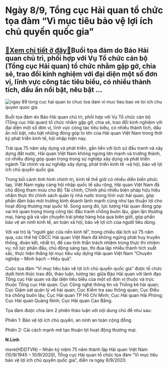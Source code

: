 Ngày 8/9, Tổng cục Hải quan tổ chức tọa đàm “Vì mục tiêu bảo vệ lợi ích chủ quyền quốc gia”
===========================================================================================

[:gift:Xem chi tiết ở đây:gift:](https://hddtvn.com/ngay-8-9-tong-cuc-hai-quan-to-chuc-toa-dam-vi-muc-tieu-bao-ve-loi-ich-chu-quyen-quoc-gia/)Buổi tọa đàm do Báo Hải quan chủ trì, phối hợp với Vụ Tổ chức cán bộ (Tổng cục Hải quan) tổ chức nhằm gặp gỡ, chia sẻ, trao đổi kinh nghiệm với đại diện một số đơn vị, lĩnh vực công tác tiêu biểu, có nhiều thành tích, dấu ấn nổi bật, nêu bật …
---------------------------------------------------------------------------------------------------------------------------------------------------------------------------------------------------------------------------------------------------





![ngay 89 tong cuc hai quan to chuc toa dam vi muc tieu bao ve loi ich chu quyen quoc gia](https://haiquanonline.com.vn/stores/news_dataimages/linhntn/092020/04/11/in_article/1428_75namHQ_-_OK.jpg?rt=20200904200437 "Ngày 8/9, Tổng cục Hải quan tổ chức tọa đàm “Vì mục tiêu bảo vệ lợi ích chủ quyền quốc gia”")



Buổi tọa đàm do Báo Hải quan chủ trì, phối hợp với Vụ Tổ chức cán bộ (Tổng cục Hải quan) tổ chức nhằm gặp gỡ, chia sẻ, trao đổi kinh nghiệm với đại diện một số đơn vị, lĩnh vực công tác tiêu biểu, có nhiều thành tích, dấu ấn nổi bật, nêu bật những đóng góp to lớn của Hải quan Việt Nam trong thời kỳ phát triển kinh tế, hội nhập hiện nay.


Trải qua 75 năm xây dựng và phát triển, gắn liền với lịch sử đấu tranh và xây dựng đất nước, Hải quan Việt Nam không ngừng lớn mạnh và trưởng thành, có nhiều đóng góp quan trọng trong sự nghiệp xây dựng và phát triển ngành Tài chính và sự nghiệp xây dựng, phát triển kinh tế -xã hội, bảo vệ lợi ích chủ quyền quốc gia.


Trong bối cảnh tình hình chính trị, kinh tế thế giới có nhiều diễn biến phức tạp, Việt Nam ngày càng hội nhập quốc tế sâu rộng, Hải quan Việt Nam đã chủ động tham mưu cho Bộ Tài chính, Chính phủ nhiều biện pháp hữu hiệu nhằm thực thi chính sách quản lý nhà nước trong lĩnh vực hải quan, góp phần đảm bảo môi trường kinh doanh lành mạnh cũng như tạo thuận lợi cho hoạt động thương mại quốc tế. Song song đó, lực lượng Hải quan đóng góp vai trò quan trọng trong công tác đấu tranh chống buôn lậu, gian lận thương mại, hàng giả và vận chuyển trái phép hàng hóa qua biên giới, góp phần bảo vệ an ninh kinh tế, an toàn xã hội, bảo vệ lợi ích của người tiêu dùng.


Với vai trò là “người gác cửa nền kinh tế”, trong chiều dài lịch sử 75 năm qua, các thế hệ CBCC Hải quan Việt Nam đã không ngừng phát huy truyền thống, đoàn kết, nhất trí, đề cao tinh thần trách nhiệm trong thực thi nhiệm vụ; nỗ lực phấn đấu, chủ động sáng tạo, thi đua lập nhiều thành tích xuất sắc, thực hiện thắng lợi mục tiêu xây dựng Hải quan Việt Nam “Chuyên nghiệp – Minh bạch – Hiệu quả”.


Cuộc tọa đàm “Vì mục tiêu bảo vệ lợi ích chủ quyền quốc gia” được tổ chức dưới hình thức trao đổi, thảo luận, tương tác giữa Báo Hải quan với lãnh đạo Tổng cục Hải quan và đại diện tiêu biểu của một số đơn vị thuộc và trực thuộc Tổng cục Hải quan: Cục Công nghệ thông tin và Thống kê hải quan; Cục Giám sát quản lý về hải quan; Cục Kiểm tra sau thông quan; Cục Điều tra chống buôn lậu; Cục Hải quan TP Hồ Chí Minh; Cục Hải quan Hải Phòng; Cục Hải quan Quảng Ninh; Cục Hải quan Cao Bằng.


Tọa đàm được chia làm 2 phiên thảo luận với nội dung chủ đề như sau:


Phiên 1: Bảo vệ lợi ích chủ quyền, an ninh an toàn cộng đồng.


Phiên 2: Cải cách mạnh mẽ tạo thuận lợi hoạt động thương mại.




**N.Linh**



more(HDDTVN) – Nhân kỷ niệm 75 năm thành lập Hải quan Việt Nam (10/9/1945 – 10/9/2020), Tổng cục Hải quan tổ chức tọa đàm “Vì mục tiêu bảo vệ lợi ích chủ quyền quốc gia”, diễn ra ngày 8/9/2020.

